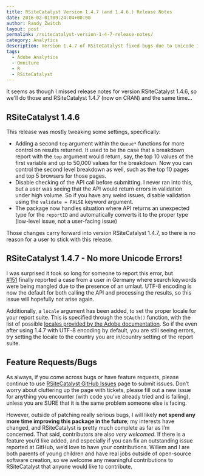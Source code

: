 ```yaml
---
title: RSiteCatalyst Version 1.4.7 (and 1.4.6.) Release Notes
date: 2016-02-01T09:24:04+00:00
author: Randy Zwitch
layout: post
permalink: /rsitecatalyst-version-1-4-7-release-notes/
category: Analytics
description: Version 1.4.7 of RSiteCatalyst fixed bugs due to Unicode issues as well as added a Top argument for Queue* functions
tags:
  - Adobe Analytics
  - Omniture
  - R
  - RSiteCatalyst
---
```

It seems as though I missed release notes for version RSiteCatalyst 1.4.6, so we'll do those and RSiteCatalyst 1.4.7 (now on CRAN) and the same time...

## RSiteCatalyst 1.4.6

This release was mostly tweaking some settings, specifically:

  * Adding a second `top` argument within the `Queue*` functions for more control on results returned. It used to be the case that a breakdown report with the `top` argument would return, say, the top 10 values of the first variable and up to 50,000 values for the breakdown. Now you can control the second level breakdown as well, such as the top 10 pages and top 5 browsers for those pages.
  * Disable checking of the API call before submitting. I never ran into this, but a user was seeing that the API would return errors in validation under high volume. So if you have any weird issues, disable validation using the `validate = FALSE` keyword argument.
  * The package now handles situation where API returns an unexpected type for the `reportID` and automatically converts it to the proper type (low-level issue, not a user-facing issue)

Those changes carry forward into version RSiteCatalyst 1.4.7, so there is no reason for a user to stick with this release.

## RSiteCatalyst 1.4.7 - No more Unicode Errors!

I was surprised it took so long for someone to report this error, but [#151](https://github.com/randyzwitch/RSiteCatalyst/issues/151) finally reported a case from a user in Germany where search keywords were being mangled due to the presence of an umlaut. UTF-8 encoding is now the default for both calling the API and processing the results, so this issue will hopefully not arise again.

Additionally, a `locale` argument has been added, to set the proper locale for your report suite. This is specified through the `SCAuth()` function, with the list of possible <a href="https://marketing.adobe.com/developer/documentation/analytics-reporting-1-4/r-reportdescriptionlocale" target="_blank">locales provided by the Adobe documentation</a>. So if the even after using 1.4.7 with UTF-8 encoding by default, you are still seeing errors, try setting the locale to the country you are in/country setting of the report suite.

## Feature Requests/Bugs

As always, if you come across bugs or have feature requests, please continue to use [RSiteCatalyst GitHub Issues](https://github.com/randyzwitch/RSiteCatalyst/issues) page to submit issues. Don’t worry about cluttering up the page with tickets, please fill out a new issue for anything you encounter (with code you’ve already tried and is failing), unless you are SURE that it is the same problem someone else is facing.

However, outside of patching really serious bugs, I will likely **not spend any more time improving this package in the future**; my interests have changed, and RSiteCatalyst is pretty much complete as far as I’m concerned. That said, contributors are also _very welcomed_. If there is a feature you’d like added, and especially if you can fix an outstanding issue reported at GitHub, we’d love to have your contributions. Willem and I are both parents of young children and have real jobs outside of open-source software creation, so we welcome any meaningful contributions to RSiteCatalyst that anyone would like to contribute.
